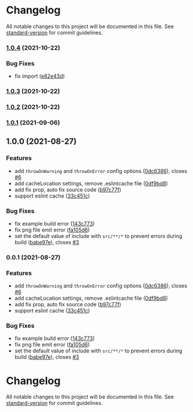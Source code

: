 # Changelog

All notable changes to this project will be documented in this file. See [standard-version](https://github.com/conventional-changelog/standard-version) for commit guidelines.

### [1.0.4](https://github.com/ModyQyW/vite-plugin-stylelint/compare/v1.0.3...v1.0.4) (2021-10-22)


### Bug Fixes

* fix import ([e82e43d](https://github.com/ModyQyW/vite-plugin-stylelint/commit/e82e43d14e4f80528750f6cb25f33cb0738307d1))

### [1.0.3](https://github.com/ModyQyW/vite-plugin-stylelint/compare/v1.0.2...v1.0.3) (2021-10-22)

### [1.0.2](https://github.com/ModyQyW/vite-plugin-stylelint/compare/v1.0.1...v1.0.2) (2021-10-22)

### [1.0.1](https://github.com/ModyQyW/vite-plugin-stylelint/compare/v1.0.0...v1.0.1) (2021-09-06)

## 1.0.0 (2021-08-27)


### Features

* add `throwOnWarning` and `throwOnError` config options ([0dc6386](https://github.com/ModyQyW/vite-plugin-stylelint/commit/0dc6386f12becc41b7d0c9dc5379d47a6abaf4a8)), closes [#6](https://github.com/ModyQyW/vite-plugin-stylelint/issues/6)
* add cacheLocation settings, remove .eslintcache file ([0df9bd8](https://github.com/ModyQyW/vite-plugin-stylelint/commit/0df9bd888a8c59ee772922193ce47ba96481a865))
* add fix prop, auto fix source code ([b97c77f](https://github.com/ModyQyW/vite-plugin-stylelint/commit/b97c77f57c69ff5d593c355193edf0d03e9af877))
* support eslint cache ([33c451c](https://github.com/ModyQyW/vite-plugin-stylelint/commit/33c451c20a7864eda82ea0cc3e3106ebdcbf57f6))


### Bug Fixes

* fix example build error ([143c773](https://github.com/ModyQyW/vite-plugin-stylelint/commit/143c773775aebf804ca25a165584fc8565c34873))
* fix png file emit error ([fa105d6](https://github.com/ModyQyW/vite-plugin-stylelint/commit/fa105d68f1d7d5623c2a87b0b462400842ebc692))
* set the default value of include with `src/**/*` to prevent errors during build ([babe97e](https://github.com/ModyQyW/vite-plugin-stylelint/commit/babe97ed9ede36d4a8e23c18415928d58dee8cc8)), closes [#3](https://github.com/ModyQyW/vite-plugin-stylelint/issues/3)

### 0.0.1 (2021-08-27)


### Features

* add `throwOnWarning` and `throwOnError` config options ([0dc6386](https://github.com/ModyQyW/vite-plugin-stylelint/commit/0dc6386f12becc41b7d0c9dc5379d47a6abaf4a8)), closes [#6](https://github.com/ModyQyW/vite-plugin-stylelint/issues/6)
* add cacheLocation settings, remove .eslintcache file ([0df9bd8](https://github.com/ModyQyW/vite-plugin-stylelint/commit/0df9bd888a8c59ee772922193ce47ba96481a865))
* add fix prop, auto fix source code ([b97c77f](https://github.com/ModyQyW/vite-plugin-stylelint/commit/b97c77f57c69ff5d593c355193edf0d03e9af877))
* support eslint cache ([33c451c](https://github.com/ModyQyW/vite-plugin-stylelint/commit/33c451c20a7864eda82ea0cc3e3106ebdcbf57f6))


### Bug Fixes

* fix example build error ([143c773](https://github.com/ModyQyW/vite-plugin-stylelint/commit/143c773775aebf804ca25a165584fc8565c34873))
* fix png file emit error ([fa105d6](https://github.com/ModyQyW/vite-plugin-stylelint/commit/fa105d68f1d7d5623c2a87b0b462400842ebc692))
* set the default value of include with `src/**/*` to prevent errors during build ([babe97e](https://github.com/ModyQyW/vite-plugin-stylelint/commit/babe97ed9ede36d4a8e23c18415928d58dee8cc8)), closes [#3](https://github.com/ModyQyW/vite-plugin-stylelint/issues/3)

# Changelog

All notable changes to this project will be documented in this file. See [standard-version](https://github.com/conventional-changelog/standard-version) for commit guidelines.
